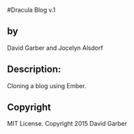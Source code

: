 #Dracula Blog v.1
<h2>by</h2>
David Garber and Jocelyn Alsdorf

<h2>Description:</h2>
Cloning a blog using Ember.

<h2>Copyright</h2>
 MIT License. Copyright 2015 David Garber
